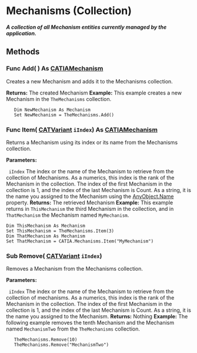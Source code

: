 # Mechanisms (Collection)

**_A collection of all Mechanism entities currently managed by the application._**

## Methods

### Func **Add**( ) As [CATIAMechanism](../KinematicsInterfaces/interface_Mechanism_17799.md)

Creates a new Mechanism and adds it to the Mechanisms collection.

**Returns:**      The created Mechanism  **Example:**      This example creates a new Mechanism in the `TheMechanisms` collection.

```VBScript
   Dim NewMechanism As Mechanism
   Set NewMechanism = TheMechanisms.Add()

```

### Func **Item**( [CATVariant](../System/typedef_CATVariant_20656.md)  `iIndex`) As [CATIAMechanism](../KinematicsInterfaces/interface_Mechanism_17799.md)

Returns a Mechanism using its index or its name from the Mechanisms collection.

**Parameters:**

` iIndex`      The index or the name of the Mechanism to retrieve from the collection of Mechanisms. As a numerics, this index is the rank of the Mechanism in the collection. The index of the first Mechanism in the collection is 1, and the index of the last Mechanism is Count. As a string, it is the name you assigned to the Mechanism using the
[AnyObject.Name](../System/interface_AnyObject_17321.htm#Name) property.  **Returns:**      The retrieved Mechanism  **Example:**      This example returns in `ThisMechanism` the third Mechanism in the collection, and in `ThatMechanism` the Mechanism named `MyMechanism`.

```VBScript
Dim ThisMechanism As Mechanism
Set ThisMechanism = TheMechanisms.Item(3)
Dim ThatMechanism As Mechanism
Set ThatMechanism = CATIA.Mechanisms.Item("MyMechanism")

```

### Sub **Remove**( [CATVariant](../System/typedef_CATVariant_20656.md)  `iIndex`)

Removes a Mechanism from the Mechanisms collection.

**Parameters:**

` iIndex`      The index or the name of the Mechanism to retrieve from the collection of mechanisms. As a numerics, this index is the rank of the Mechanism in the collection. The index of the first Mechanism in the collection is 1, and the index of the last Mechanism is Count. As a string, it is the name you assigned to the Mechanism.
**Returns:**      Nothing  **Example:**      The following example removes the tenth Mechanism and the Mechanism named `MechanismTwo` from the `TheMechanisms` collection.

```VBScript
   TheMechanisms.Remove(10)
   TheMechanisms.Remove("MechanismTwo")

```